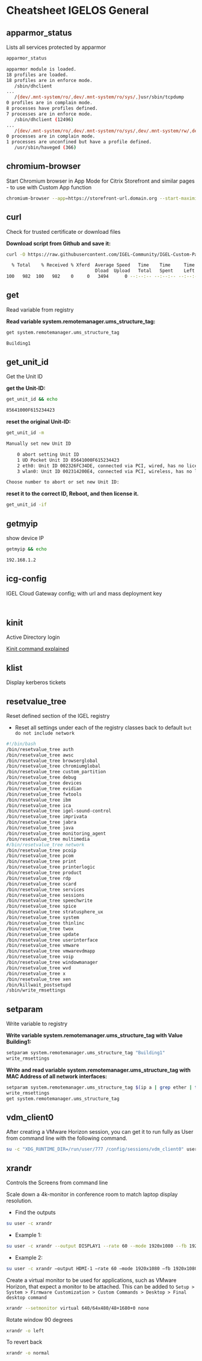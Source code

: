 # Cheatsheet IGELOS General

## apparmor_status

Lists all services protected by apparmor

```bash linenums="1"
apparmor_status
```

```bash linenums="1"
apparmor module is loaded.
18 profiles are loaded.
18 profiles are in enforce mode.
   /sbin/dhclient
...
   /{dev/.mnt-system/ro/,dev/.mnt-system/ro/sys/,}usr/sbin/tcpdump
0 profiles are in complain mode.
8 processes have profiles defined.
7 processes are in enforce mode.
   /sbin/dhclient (12496)
...
   /{dev/.mnt-system/ro/,dev/.mnt-system/ro/sys/,dev/.mnt-system/rw/,dev/.mnt-system/rw/sys/,}services/fbrw/firefox/{,*[^s][^h]} (14061)
0 processes are in complain mode.
1 processes are unconfined but have a profile defined.
   /usr/sbin/haveged (366)
```

## chromium-browser

Start Chromium browser in App Mode for Citrix Storefront and similar pages - to use with Custom App function

```bash linenums="1"
chromium-browser --app=https://storefront-url.domain.org --start-maximized
```

## curl

Check for trusted certificate or download files

**Download script from Github and save it:**

```bash linenums="1"
curl -O https://raw.githubusercontent.com/IGEL-Community/IGEL-Custom-Partitions/master/CP_Source/Unified_Communications/Zoom/build/build-zoom-cp.sh
```

```bash linenums="1"
  % Total    % Received % Xferd  Average Speed   Time    Time     Time  Current
                                 Dload  Upload   Total   Spent    Left  Speed
100   982  100   982    0     0   3494      0 --:--:-- --:--:-- --:--:--  3494
```

## get

Read variable from registry

**Read variable system.remotemanager.ums_structure_tag:**

```bash linenums="1"
get system.remotemanager.ums_structure_tag
```

```bash linenums="1"
Building1
```

## get_unit_id

Get the Unit ID

**get the Unit-ID:**

```bash linenums="1"
get_unit_id && echo
```

```bash linenums="1"
85641000F615234423
```

**reset the original Unit-ID:**

```bash linenums="1"
get_unit_id -m
```

```bash linenums="1"
Manually set new Unit ID

    0 abort setting Unit ID
    1 UD Pocket Unit ID 85641000F615234423
    2 eth0: Unit ID 002326FC34DE, connected via PCI, wired, has no license
    3 wlan0: Unit ID 002314200E4, connected via PCI, wireless, has no license

Choose number to abort or set new Unit ID:
```

**reset it to the correct ID, Reboot, and then license it.**

```bash linenums="1"
get_unit_id -if
```

## getmyip

show device IP

```bash linenums="1"
getmyip && echo
```

```bash linenums="1"
192.168.1.2
```

## icg-config

IGEL Cloud Gateway config; with url and mass deployment key

```bash linenums="1"

```

```bash linenums="1"

```

## kinit

Active Directory login

[Kinit command explained](https://www.ionos.com/digitalguide/server/configuration/kinit-command/)

## klist

Display kerberos tickets


## resetvalue_tree

Reset defined section of the IGEL registry

- Reset all settings under each of the registry classes back to default `but do not include network`

```bash linenums="1"
#!/bin/bash
/bin/resetvalue_tree auth
/bin/resetvalue_tree awsc
/bin/resetvalue_tree browserglobal
/bin/resetvalue_tree chromiumglobal
/bin/resetvalue_tree custom_partition
/bin/resetvalue_tree debug
/bin/resetvalue_tree devices
/bin/resetvalue_tree evidian
/bin/resetvalue_tree fwtools
/bin/resetvalue_tree ibm
/bin/resetvalue_tree ica
/bin/resetvalue_tree igel-sound-control
/bin/resetvalue_tree imprivata
/bin/resetvalue_tree jabra
/bin/resetvalue_tree java
/bin/resetvalue_tree monitoring_agent
/bin/resetvalue_tree multimedia
#/bin/resetvalue_tree network
/bin/resetvalue_tree pcoip
/bin/resetvalue_tree pcom
/bin/resetvalue_tree print
/bin/resetvalue_tree printerlogic
/bin/resetvalue_tree product
/bin/resetvalue_tree rdp
/bin/resetvalue_tree scard
/bin/resetvalue_tree services
/bin/resetvalue_tree sessions
/bin/resetvalue_tree speechwrite
/bin/resetvalue_tree spice
/bin/resetvalue_tree stratusphere_ux
/bin/resetvalue_tree system
/bin/resetvalue_tree thinlinc
/bin/resetvalue_tree twox
/bin/resetvalue_tree update
/bin/resetvalue_tree userinterface
/bin/resetvalue_tree vmware
/bin/resetvalue_tree vmwarevdmapp
/bin/resetvalue_tree voip
/bin/resetvalue_tree windowmanager
/bin/resetvalue_tree wvd
/bin/resetvalue_tree x
/bin/resetvalue_tree xen
/bin/killwait_postsetupd
/sbin/write_rmsettings
```

## setparam

Write variable to registry

**Write variable system.remotemanager.ums_structure_tag with Value Building1:**

```bash linenums="1"
setparam system.remotemanager.ums_structure_tag "Building1"
write_rmsettings
```

**Write and read variable system.remotemanager.ums_structure_tag with MAC Address of all network interfaces:**

```bash linenums="1"
setparam system.remotemanager.ums_structure_tag $(ip a | grep ether | tr -s ' ' | cut -d " " -f 3 | paste -d " "  - -)
write_rmsettings
get system.remotemanager.ums_structure_tag
```

## vdm_client0

After creating a VMware Horizon session, you can get it to run fully as User from command line with the following command.

```bash linenums="1"
su -c "XDG_RUNTIME_DIR=/run/user/777 /config/sessions/vdm_client0" user &
```

## xrandr

Controls the Screens from command line

Scale down a 4k-monitor in conference room to match laptop display resolution.

- Find the outputs

```bash linenums="1"
su user -c xrandr
```

- Example 1:

```bash linenums="1"
su user -c xrandr --output DISPLAY1 --rate 60 --mode 1920x1080 --fb 1920x1080 --panning 1920x1080* --output DISPLAY2 --mode 1920x1080 --same-as DISPLAY1
```

- Example 2:

```bash linenums="1"
su user -c xrandr —output HDMI-1 —rate 60 —mode 1920x1080 —fb 1920x1080 —panning 1920x1080* —output eDP-1 —mode 1920x1080 —same-as HDMI-1
```

Create a virtual monitor to be used for applications, such as VMware Horizon, that expect a monitor to be attached. This can be added to `Setup > System > Firmware Customization > Custom Commands > Desktop > Final desktop command`

```bash linenums="1"
xrandr --setmonitor virtual 640/64x480/48+1680+0 none
```

Rotate window 90 degrees

```bash linenums="1"
xrandr -o left
```

To revert back

```bash linenums="1"
xrandr -o normal
```